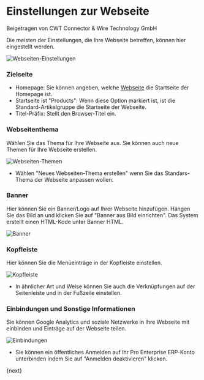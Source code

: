 # Einstellungen zur Webseite
<span class="text-muted contributed-by">Beigetragen von CWT Connector & Wire Technology GmbH</span>

Die meisten der Einstellungen, die Ihre Webseite betreffen, können hier eingestellt werden.

<img class="screenshot" alt="Webseiten-Einstellungen" src="/docs/assets/img/website/website-settings.png">

### Zielseite

* Homepage: Sie können angeben, welche [Webseite](/docs/user/manual/de/website/web-page.html) die Startseite der Homepage ist.
* Startseite ist "Products": Wenn diese Option markiert ist, ist die Standard-Artikelgruppe die Startseite der Webseite.
* Titel-Präfix: Stellt den Browser-Titel ein.

### Webseitenthema

Wählen Sie das Thema für Ihre Webseite aus. Sie können auch neue Themen für Ihre Webseite erstellen.

<img class="screenshot" alt="Webseiten-Themen" src="/docs/assets/img/website/website-theme.png">

* Wählen "Neues Webseiten-Thema erstellen" wenn Sie das Standars-Thema der Webseite anpassen wollen.

### Banner

Hier können Sie ein Banner/Logo auf Ihrer Webseite hinzufügen. Hängen Sie das Bild an und klicken Sie auf "Banner aus Bild einrichten". Das System erstellt einen HTML-Kode unter Banner HTML.

<img class="screenshot" alt="Banner" src="/docs/assets/img/website/banner.png">

### Kopfleiste

Hier können Sie die Menüeinträge in der Kopfleiste einstellen.

<img class="screenshot" alt="Kopfleiste" src="/docs/assets/img/website/top-bar.png">

* In ähnlicher Art und Weise können Sie auch die Verknüpfungen auf der Seitenleiste und in der Fußzeile einstellen.

### Einbindungen und Sonstige Informationen

Sie können Google Analytics und soziale Netzwerke in Ihre Webseite mit einbinden und Einträge auf der Webseite teilen.

<img class="screenshot" alt="Einbindungen" src="/docs/assets/img/website/integrations.png">

* Sie können ein öffentliches Anmelden auf Ihr Pro Enterprise ERP-Konto unterbinden indem Sie auf "Anmelden deaktivieren" klicken.

{next}
